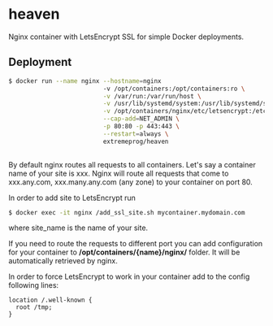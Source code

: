 # heaven
Nginx container with LetsEncrypt SSL for simple Docker deployments.

## Deployment

```bash
$ docker run --name nginx --hostname=nginx 
                          -v /opt/containers:/opt/containers:ro \
                          -v /var/run:/var/run/host \
                          -v /usr/lib/systemd/system:/usr/lib/systemd/system/host \
                          -v /opt/containers/nginx/etc/letsencrypt:/etc/letsencrypt \
                          --cap-add=NET_ADMIN \
                          -p 80:80 -p 443:443 \
                          --restart=always \
                          extremeprog/heaven
                          
```

By default nginx routes all requests to all containers. Let's say a container name of your site is xxx.
Nginx will route all requests that come to xxx.any.com, xxx.many.any.com (any zone) to your container on port 80.

In order to add site to LetsEncrypt run

```bash
$ docker exec -it nginx /add_ssl_site.sh mycontainer.mydomain.com
```

where site_name is the name of your site.

If you need to route the requests to different port you can add configuration for your container to **/opt/containers/{name}/nginx/** folder.
It will be automatically retrieved by nginx.

In order to force LetsEncrypt to work in your container add to the config following lines:

```
location /.well-known {
  root /tmp;
}
```
